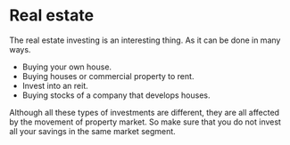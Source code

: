 # Real estate

The real estate investing is an interesting thing. As it can be done in many ways.

* Buying your own house.
* Buying houses or commercial property to rent.
* Invest into an reit.
* Buying stocks of a company that develops houses.

Although all these types of investments are different, they are all affected by the movement of property market.
So make sure that you do not invest all your savings in the same market segment.
